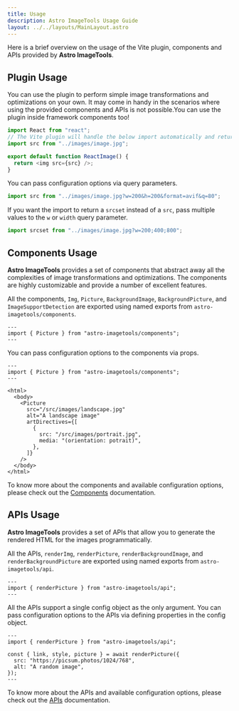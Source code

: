 ```yaml
---
title: Usage
description: Astro ImageTools Usage Guide
layout: ../../layouts/MainLayout.astro
---
```


Here is a brief overview on the usage of the Vite plugin, components and APIs provided by **Astro ImageTools**.

## Plugin Usage

<!-- The Vite plugin is used by the components and APIs interally to perform all kinds of image transformations and optimizations. After you register the Vite plugin as shown in the [Installation](/en/installation) documentation, it takes care of all the necessary configurations and starts looking image imports. -->

You can use the plugin to perform simple image transformations and optimizations on your own. It may come in handy in the scenarios where using the provided components and APIs is not possible.You can use the plugin inside framework components too!

```js
import React from "react";
// The Vite plugin will handle the below import automatically and return a path to the optimized image
import src from "../images/image.jpg";

export default function ReactImage() {
  return <img src={src} />;
}
```

You can pass configuration options via query parameters.

```js
import src from "../images/image.jpg?w=200&h=200&format=avif&q=80";
```

If you want the import to return a `srcset` instead of a `src`, pass multiple values to the `w` or `width` query parameter.

```js
import srcset from "../images/image.jpg?w=200;400;800";
```

## Components Usage

**Astro ImageTools** provides a set of components that abstract away all the complexities of image transformations and optimizations. The components are highly customizable and provide a number of excellent features.

All the components, `Img`, `Picture`, `BackgroundImage`, `BackgroundPicture`, and `ImageSupportDetection` are exported using named exports from `astro-imagetools/components`.

```astro
---
import { Picture } from "astro-imagetools/components";
---
```

You can pass configuration options to the components via props.

```astro
---
import { Picture } from "astro-imagetools/components";
---

<html>
  <body>
    <Picture
      src="/src/images/landscape.jpg"
      alt="A landscape image"
      artDirectives={[
        {
          src: "/src/images/portrait.jpg",
          media: "(orientation: potrait)",
        },
      ]}
    />
  </body>
</html>
```

To know more about the components and available configuration options, please check out the [Components](/en/components-and-apis#components) documentation.

## APIs Usage

**Astro ImageTools** provides a set of APIs that allow you to generate the rendered HTML for the images programmatically.

All the APIs, `renderImg`, `renderPicture`, `renderBackgroundImage`, and `renderBackgroundPicture` are exported using named exports from `astro-imagetools/api`.

```astro
---
import { renderPicture } from "astro-imagetools/api";
---
```

All the APIs support a single config object as the only argument. You can pass configuration options to the APIs via defining properties in the config object.

```astro
---
import { renderPicture } from "astro-imagetools/api";

const { link, style, picture } = await renderPicture({
  src: "https://picsum.photos/1024/768",
  alt: "A random image",
});
---
```

To know more about the APIs and available configuration options, please check out the [APIs](/en/components-and-apis#api) documentation.
